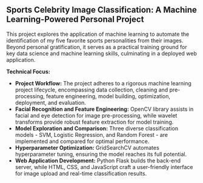 ## Sports Celebrity Image Classification: A Machine Learning-Powered Personal Project

This project explores the application of machine learning to automate the identification of my five favorite sports personalities from their images. Beyond personal gratification, it serves as a practical training ground for key data science and machine learning skills, culminating in a deployed web application.

**Technical Focus:**

* **Project Workflow:** The project adheres to a rigorous machine learning project lifecycle, encompassing data collection, cleaning and pre-processing, feature engineering, model building, optimization, deployment, and evaluation.
* **Facial Recognition and Feature Engineering:** OpenCV library assists in facial and eye detection for image pre-processing, while wavelet transforms provide robust feature extraction for model training.
* **Model Exploration and Comparison:** Three diverse classification models - SVM, Logistic Regression, and Random Forest - are implemented and compared for optimal performance.
* **Hyperparameter Optimization:** GridSearchCV automates hyperparameter tuning, ensuring the model reaches its full potential.
* **Web Application Development:** Python Flask builds the back-end server, while HTML, CSS, and JavaScript craft a user-friendly interface for image upload and real-time classification results.




